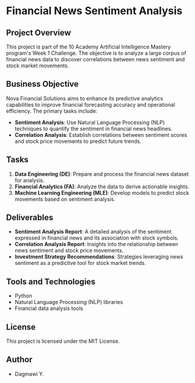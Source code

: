 # Financial News Sentiment Analysis

## Project Overview

This project is part of the 10 Academy Artificial Intelligence Mastery program's Week 1 Challenge. The objective is to analyze a large corpus of financial news data to discover correlations between news sentiment and stock market movements.

## Business Objective

Nova Financial Solutions aims to enhance its predictive analytics capabilities to improve financial forecasting accuracy and operational efficiency. The primary tasks include:

- **Sentiment Analysis**: Use Natural Language Processing (NLP) techniques to quantify the sentiment in financial news headlines.
- **Correlation Analysis**: Establish correlations between sentiment scores and stock price movements to predict future trends.

## Tasks

1. **Data Engineering (DE)**: Prepare and process the financial news dataset for analysis.
2. **Financial Analytics (FA)**: Analyze the data to derive actionable insights.
3. **Machine Learning Engineering (MLE)**: Develop models to predict stock movements based on sentiment analysis.

## Deliverables

- **Sentiment Analysis Report**: A detailed analysis of the sentiment expressed in financial news and its association with stock symbols.
- **Correlation Analysis Report**: Insights into the relationship between news sentiment and stock price movements.
- **Investment Strategy Recommendations**: Strategies leveraging news sentiment as a predictive tool for stock market trends.

## Tools and Technologies

- Python
- Natural Language Processing (NLP) libraries
- Financial data analysis tools

## License

This project is licensed under the MIT License.

## Author

- Dagmawi Y.